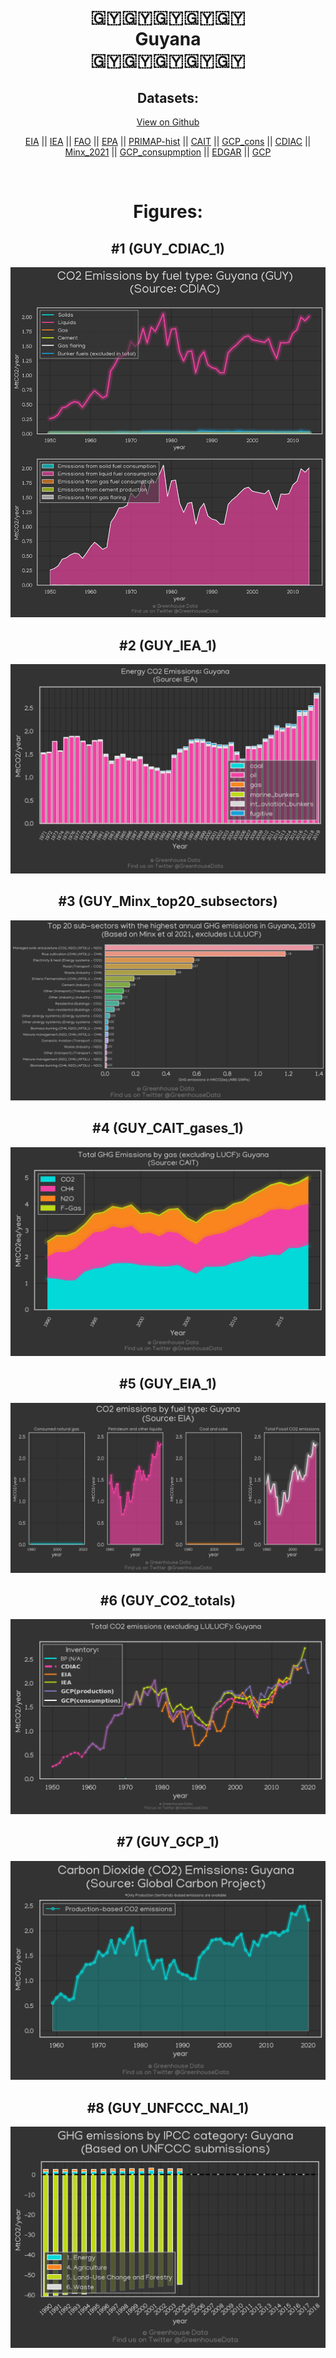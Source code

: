 
<center>
<h1 align="center">
🇬🇾🇬🇾🇬🇾🇬🇾🇬🇾
<br>
Guyana
<br>
🇬🇾🇬🇾🇬🇾🇬🇾🇬🇾
</h1>
<h2>Datasets:</h2>
<p><a href="https://github.com/dquintani/GreenhouseData/tree/master/country_data/GUY_Guyana/data">View on Github</a>
<br></p><p><a href="data/GUY_EIA.csv">EIA</a> || <a href="data/GUY_IEA.csv">IEA</a> || <a href="data/GUY_FAO.csv">FAO</a> || <a href="data/GUY_EPA.csv">EPA</a> || <a href="data/GUY_PRIMAP-hist.csv">PRIMAP-hist</a> || <a href="data/GUY_CAIT.csv">CAIT</a> || <a href="data/GUY_GCP_cons.csv">GCP_cons</a> || <a href="data/GUY_CDIAC.csv">CDIAC</a> || <a href="data/GUY_Minx_2021.csv">Minx_2021</a> || <a href="data/GUY_GCP_consupmption.csv">GCP_consupmption</a> || <a href="data/GUY_EDGAR.csv">EDGAR</a> || <a href="data/GUY_GCP.csv">GCP</a></p><p><br></p>
<h1>Figures:</h1><h2>#1 (GUY_CDIAC_1)</h2>
<p><img alt="" src="figures/GUY_CDIAC_1.png" /></p><h2>#2 (GUY_IEA_1)</h2>
<p><img alt="" src="figures/GUY_IEA_1.png" /></p><h2>#3 (GUY_Minx_top20_subsectors)</h2>
<p><img alt="" src="figures/GUY_Minx_top20_subsectors.png" /></p><h2>#4 (GUY_CAIT_gases_1)</h2>
<p><img alt="" src="figures/GUY_CAIT_gases_1.png" /></p><h2>#5 (GUY_EIA_1)</h2>
<p><img alt="" src="figures/GUY_EIA_1.png" /></p><h2>#6 (GUY_CO2_totals)</h2>
<p><img alt="" src="figures/GUY_CO2_totals.png" /></p><h2>#7 (GUY_GCP_1)</h2>
<p><img alt="" src="figures/GUY_GCP_1.png" /></p><h2>#8 (GUY_UNFCCC_NAI_1)</h2>
<p><img alt="" src="figures/GUY_UNFCCC_NAI_1.png" /></p>